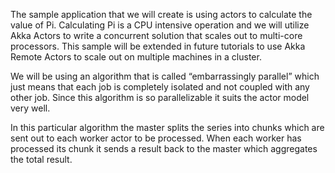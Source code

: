 The sample application that we will create is using actors to calculate the value of Pi. Calculating Pi is a CPU intensive operation and we will utilize Akka Actors to write a concurrent solution that scales out to multi-core processors. This sample will be extended in future tutorials to use Akka Remote Actors to scale out on multiple machines in a cluster.

We will be using an algorithm that is called “embarrassingly parallel” which just means that each job is completely isolated and not coupled with any other job. Since this algorithm is so parallelizable it suits the actor model very well.

In this particular algorithm the master splits the series into chunks which are sent out to each worker actor to be processed. When each worker has processed its chunk it sends a result back to the master which aggregates the total result.
